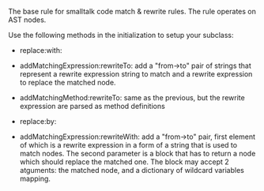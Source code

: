 The base rule for smalltalk code match & rewrite rules. The rule operates on AST nodes.Use the following methods in the initialization to setup your subclass:- replace:with:- addMatchingExpression:rewriteTo:	add a "from->to" pair of strings that represent a rewrite expression string to match and a rewrite expression to replace the matched node.- addMatchingMethod:rewriteTo: 	same as the previous, but the rewrite expression are parsed as method definitions- replace:by:- addMatchingExpression:rewriteWith:	add 	a "from->to" pair, first element of which is a rewrite expression in a form of a string that is used to match nodes. The second parameter is a block that has to return a node which should replace the matched one. The block may accept 2 atguments: the matched node, and a dictionary of wildcard variables mapping. 	